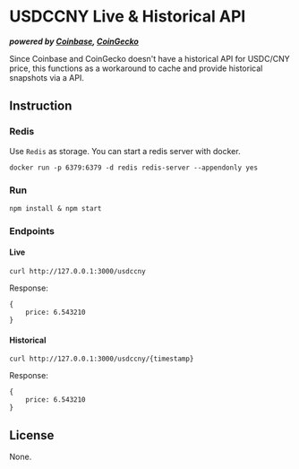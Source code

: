 # USDCCNY Live & Historical API
***powered by [Coinbase](https://coinbase.com), [CoinGecko](https://www.coingecko.com/)***

Since Coinbase and CoinGecko doesn't have a historical API for USDC/CNY price,
this functions as a workaround to cache and provide historical snapshots via a API.

## Instruction

### Redis

Use `Redis` as storage. You can start a redis server with docker.

```
docker run -p 6379:6379 -d redis redis-server --appendonly yes
```

### Run

```
npm install & npm start
```

### Endpoints

#### Live

```
curl http://127.0.0.1:3000/usdccny
```

Response:

```
{
    price: 6.543210
}
```

#### Historical

```
curl http://127.0.0.1:3000/usdccny/{timestamp}
```

Response:

```
{
    price: 6.543210
}
```

## License

None.

